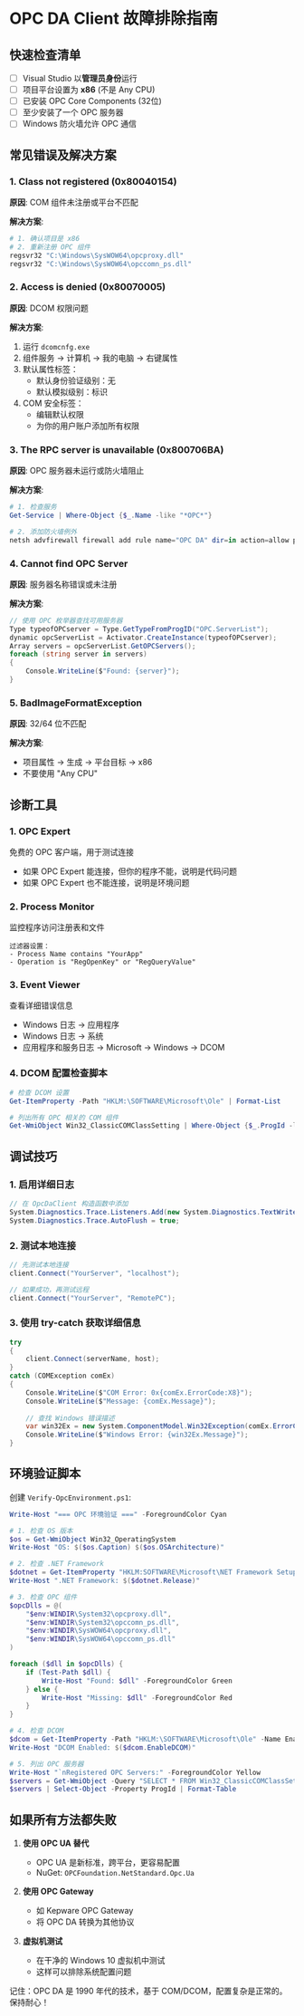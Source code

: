 # OPC DA Client 故障排除指南

## 快速检查清单

- [ ] Visual Studio 以**管理员身份**运行
- [ ] 项目平台设置为 **x86** (不是 Any CPU)
- [ ] 已安装 OPC Core Components (32位)
- [ ] 至少安装了一个 OPC 服务器
- [ ] Windows 防火墙允许 OPC 通信

## 常见错误及解决方案

### 1. Class not registered (0x80040154)

**原因**: COM 组件未注册或平台不匹配

**解决方案**:
```powershell
# 1. 确认项目是 x86
# 2. 重新注册 OPC 组件
regsvr32 "C:\Windows\SysWOW64\opcproxy.dll"
regsvr32 "C:\Windows\SysWOW64\opccomn_ps.dll"
```

### 2. Access is denied (0x80070005)

**原因**: DCOM 权限问题

**解决方案**:
1. 运行 `dcomcnfg.exe`
2. 组件服务 → 计算机 → 我的电脑 → 右键属性
3. 默认属性标签：
   - 默认身份验证级别：无
   - 默认模拟级别：标识
4. COM 安全标签：
   - 编辑默认权限
   - 为你的用户账户添加所有权限

### 3. The RPC server is unavailable (0x800706BA)

**原因**: OPC 服务器未运行或防火墙阻止

**解决方案**:
```powershell
# 1. 检查服务
Get-Service | Where-Object {$_.Name -like "*OPC*"}

# 2. 添加防火墙例外
netsh advfirewall firewall add rule name="OPC DA" dir=in action=allow protocol=TCP localport=135
```

### 4. Cannot find OPC Server

**原因**: 服务器名称错误或未注册

**解决方案**:
```csharp
// 使用 OPC 枚举器查找可用服务器
Type typeofOPCserver = Type.GetTypeFromProgID("OPC.ServerList");
dynamic opcServerList = Activator.CreateInstance(typeofOPCserver);
Array servers = opcServerList.GetOPCServers();
foreach (string server in servers)
{
    Console.WriteLine($"Found: {server}");
}
```

### 5. BadImageFormatException

**原因**: 32/64 位不匹配

**解决方案**:
- 项目属性 → 生成 → 平台目标 → x86
- 不要使用 "Any CPU"

## 诊断工具

### 1. OPC Expert
免费的 OPC 客户端，用于测试连接
- 如果 OPC Expert 能连接，但你的程序不能，说明是代码问题
- 如果 OPC Expert 也不能连接，说明是环境问题

### 2. Process Monitor
监控程序访问注册表和文件
```
过滤器设置：
- Process Name contains "YourApp"
- Operation is "RegOpenKey" or "RegQueryValue"
```

### 3. Event Viewer
查看详细错误信息
- Windows 日志 → 应用程序
- Windows 日志 → 系统
- 应用程序和服务日志 → Microsoft → Windows → DCOM

### 4. DCOM 配置检查脚本
```powershell
# 检查 DCOM 设置
Get-ItemProperty -Path "HKLM:\SOFTWARE\Microsoft\Ole" | Format-List

# 列出所有 OPC 相关的 COM 组件
Get-WmiObject Win32_ClassicCOMClassSetting | Where-Object {$_.ProgId -like "*OPC*"} | Select-Object ProgId, CLSID
```

## 调试技巧

### 1. 启用详细日志
```csharp
// 在 OpcDaClient 构造函数中添加
System.Diagnostics.Trace.Listeners.Add(new System.Diagnostics.TextWriterTraceListener("opc_debug.log"));
System.Diagnostics.Trace.AutoFlush = true;
```

### 2. 测试本地连接
```csharp
// 先测试本地连接
client.Connect("YourServer", "localhost");

// 如果成功，再测试远程
client.Connect("YourServer", "RemotePC");
```

### 3. 使用 try-catch 获取详细信息
```csharp
try
{
    client.Connect(serverName, host);
}
catch (COMException comEx)
{
    Console.WriteLine($"COM Error: 0x{comEx.ErrorCode:X8}");
    Console.WriteLine($"Message: {comEx.Message}");
    
    // 查找 Windows 错误描述
    var win32Ex = new System.ComponentModel.Win32Exception(comEx.ErrorCode);
    Console.WriteLine($"Windows Error: {win32Ex.Message}");
}
```

## 环境验证脚本

创建 `Verify-OpcEnvironment.ps1`:
```powershell
Write-Host "=== OPC 环境验证 ===" -ForegroundColor Cyan

# 1. 检查 OS 版本
$os = Get-WmiObject Win32_OperatingSystem
Write-Host "OS: $($os.Caption) $($os.OSArchitecture)"

# 2. 检查 .NET Framework
$dotnet = Get-ItemProperty "HKLM:SOFTWARE\Microsoft\NET Framework Setup\NDP\v4\Full\" -Name Release -ErrorAction SilentlyContinue
Write-Host ".NET Framework: $($dotnet.Release)"

# 3. 检查 OPC 组件
$opcDlls = @(
    "$env:WINDIR\System32\opcproxy.dll",
    "$env:WINDIR\System32\opccomn_ps.dll",
    "$env:WINDIR\SysWOW64\opcproxy.dll",
    "$env:WINDIR\SysWOW64\opccomn_ps.dll"
)

foreach ($dll in $opcDlls) {
    if (Test-Path $dll) {
        Write-Host "Found: $dll" -ForegroundColor Green
    } else {
        Write-Host "Missing: $dll" -ForegroundColor Red
    }
}

# 4. 检查 DCOM
$dcom = Get-ItemProperty -Path "HKLM:\SOFTWARE\Microsoft\Ole" -Name EnableDCOM
Write-Host "DCOM Enabled: $($dcom.EnableDCOM)"

# 5. 列出 OPC 服务器
Write-Host "`nRegistered OPC Servers:" -ForegroundColor Yellow
$servers = Get-WmiObject -Query "SELECT * FROM Win32_ClassicCOMClassSetting WHERE ProgId LIKE '%OPC%' AND ProgId NOT LIKE '%OPC.%'"
$servers | Select-Object -Property ProgId | Format-Table
```

## 如果所有方法都失败

1. **使用 OPC UA 替代**
   - OPC UA 是新标准，跨平台，更容易配置
   - NuGet: `OPCFoundation.NetStandard.Opc.Ua`

2. **使用 OPC Gateway**
   - 如 Kepware OPC Gateway
   - 将 OPC DA 转换为其他协议

3. **虚拟机测试**
   - 在干净的 Windows 10 虚拟机中测试
   - 这样可以排除系统配置问题

记住：OPC DA 是 1990 年代的技术，基于 COM/DCOM，配置复杂是正常的。保持耐心！